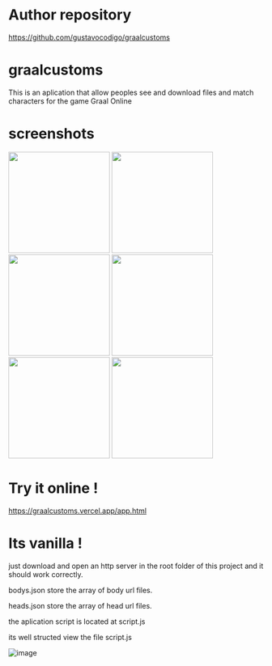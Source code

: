 # Author repository
https://github.com/gustavocodigo/graalcustoms

# graalcustoms
This is an aplication that allow peoples see and download files and match characters for the game Graal Online


# screenshots

<img src="https://github.com/gustavocodigo/graalcustoms/assets/108258194/7b1fed86-3523-4288-8c6e-0c017f3859d3" height="200">
<img src="https://github.com/gustavocodigo/graalcustoms/assets/108258194/b0b5d692-9872-449f-93ab-752d85b992c9" height="200">
<img src="https://github.com/gustavocodigo/graalcustoms/assets/108258194/228d158a-644f-43f5-83d4-f0c584c9a6b1" height="200">
<img src="https://github.com/gustavocodigo/graalcustoms/assets/108258194/0f42e70d-d3fb-422e-b273-ea10476190e7" height="200">
<img src="https://github.com/gustavocodigo/graalcustoms/assets/108258194/ac071932-046e-4035-9337-4e6d754354a1" height="200">
<img src="https://github.com/gustavocodigo/graalcustoms/assets/108258194/2645e466-0e46-4c20-8f9d-a751ffb22635" height="200">


# Try it online !
https://graalcustoms.vercel.app/app.html


# Its vanilla !
just download and open an http server in the root folder of this project and it should work correctly.

bodys.json store the array of body url files.

heads.json store the array of head url files.

the aplication script is located at script.js

its well structed view the file script.js

![image](https://github.com/gustavocodigo/graalcustoms/assets/108258194/5ec3bf57-8689-47af-91d3-00fbd138bab5)

